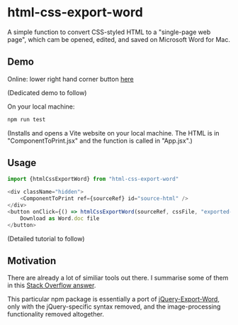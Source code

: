 # html-css-export-word

A simple function to convert CSS-styled HTML to a "single-page web page", which cam be opened, edited, and saved on Microsoft Word for Mac.

## Demo

Online: lower right hand corner button [here](https://3willows.github.io/barAdmission/#/info)

(Dedicated demo to follow)

On your local machine:

```bash
npm run test
```

(Installs and opens a Vite website on your local machine. The HTML is in "ComponentToPrint.jsx" and the function is called in "App.jsx".)

## Usage

```js
import {htmlCssExportWord} from "html-css-export-word"

<div className="hidden">
    <ComponentToPrint ref={sourceRef} id="source-html" />
</div>
<button onClick={() => htmlCssExportWord(sourceRef, cssFile, "exported-document.doc")}>
    Download as Word.doc file
</button>
```

(Detailed tutorial to follow)

## Motivation

There are already a lot of similiar tools out there. I summarise some of them in this [Stack Overflow answer](https://stackoverflow.com/a/78373506/19767032).

This particular npm package is essentially a port of [jQuery-Export-Word](https://github.com/markswindoll/jQuery-Word-Export), only with the jQuery-specific syntax removed, and the image-processing functionality removed altogether.
